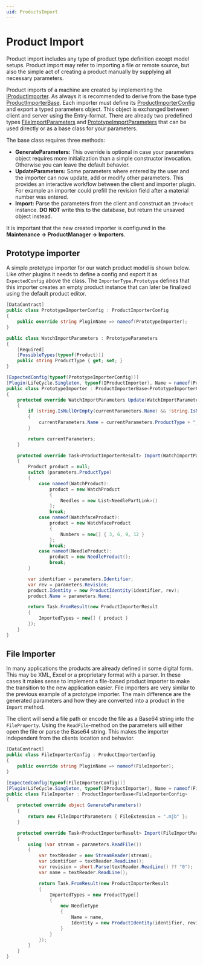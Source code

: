 ```yaml
---
uid: ProductsImport
---
```

# Product Import

Product import includes any type of product type definition except model setups. Product import may refer to importing a file or remote source, but also the simple act of creating a product manually by supplying all necessary parameters.

Product imports of a machine are created by implementing the [IProductImporter](xref:Moryx.Products.Management.Importers.IProductImporter). As always it is recommended to derive from the base type [ProductImporterBase](xref:Moryx.Products.Management.ProductImporterBase`2). Each importer must define its [ProductImporterConfig](xref:Moryx.Products.Management.Importers.ProductImporterConfig) and export a typed parameters object. This object is exchanged between client and server using the Entry-format. There are already two predefined types [FileImportParameters](xref:Moryx.Products.Management.FileImportParameters) and [PrototypeImportParameters](xref:Moryx.Products.Management.PrototypeParameters) that can be used directly or as a base class for your parameters.

The base class requires three methods:

* **GenerateParameters:** This override is optional in case your parameters object requires more initialization than a simple constructor invocation. Otherwise you can leave the default behavior.
* **UpdateParameters:** Some parameters where entered by the user and the importer can now update, add or modify other parameters. This provides an interactive workflow between the client and importer plugin. For example an importer could prefill the revision field after a material number was entered.
* **Import:** Parse the parameters from the client and construct an `IProduct` instance. **DO NOT** write this to the database, but return the unsaved object instead.

It is important that the new created importer is configured in the **Maintenance -> ProductManager -> Importers**.

## Prototype importer

A simple prototype importer for our watch product model is shown below. Like other plugins it needs to define a config and export it as `ExpectedConfig` above the class. The `ImporterType.Prototype` defines that this importer creates an empty product instance that can later be finalized using the default product editor.

````cs
[DataContract]
public class PrototypeImporterConfig : ProductImporterConfig
{
    public override string PluginName => nameof(PrototypeImporter);
}

public class WatchImportParameters : PrototypeParameters
{
    [Required]
    [PossibleTypes(typeof(Product))]
    public string ProductType { get; set; }
}

[ExpectedConfig(typeof(PrototypeImporterConfig))]
[Plugin(LifeCycle.Singleton, typeof(IProductImporter), Name = nameof(PrototypeImporter))]
public class PrototypeImporter : ProductImporterBase<PrototypeImporterConfig, WatchImportParameters>
{
    protected override WatchImportParameters Update(WatchImportParameters currentParameters)
    {
        if (string.IsNullOrEmpty(currentParameters.Name) && !string.IsNullOrEmpty(currentParameters.ProductType))
        {
            currentParameters.Name = currentParameters.ProductType + "_";
        }

        return currentParameters;
    }

    protected override Task<ProductImporterResult> Import(WatchImportParameters parameters)
    {
        Product product = null;
        switch (parameters.ProductType)
        {
            case nameof(WatchProduct):
                product = new WatchProduct
                {
                    Needles = new List<NeedlePartLink>()
                };
                break;
            case nameof(WatchfaceProduct):
                product = new WatchfaceProduct
                {
                    Numbers = new[] { 3, 6, 9, 12 }
                };
                break;
            case nameof(NeedleProduct):
                product = new NeedleProduct();
                break;
        }

        var identifier = parameters.Identifier;
        var rev = parameters.Revision;
        product.Identity = new ProductIdentity(identifier, rev);
        product.Name = parameters.Name;

        return Task.FromResult(new ProductImporterResult
        {
            ImportedTypes = new[] { product }
        });
    }
}
````

## File Importer

In many applications the products are already defined in some digital form. This may be XML, Excel or a proprietary format with a parser. In these cases it makes sense to implement a file-based product importer to make the transition to the new application easier. File importers are very similar to the previous example of a prototype importer. The main difference are the generated parameters and how they are converted into a product in the `Import` method.

The client will send a file path or encode the file as a Base64 string into the `FileProperty`. Using the `ReadFile`-method on the parameters will either open the file or parse the Base64 string. This makes the importer independent from the clients location and behavior.

````cs
[DataContract]
public class FileImporterConfig : ProductImporterConfig
{
    public override string PluginName => nameof(FileImporter);
}

[ExpectedConfig(typeof(FileImporterConfig))]
[Plugin(LifeCycle.Singleton, typeof(IProductImporter), Name = nameof(FileImporter))]
public class FileImporter : ProductImporterBase<FileImporterConfig>
{
    protected override object GenerateParameters()
    {
        return new FileImportParameters { FileExtension = ".mjb" };
    }

    protected override Task<ProductImporterResult> Import(FileImportParameters parameters)
    {
        using (var stream = parameters.ReadFile())
        {
            var textReader = new StreamReader(stream);
            var identifier = textReader.ReadLine();
            var revision = short.Parse(textReader.ReadLine() ?? "0");
            var name = textReader.ReadLine();

            return Task.FromResult(new ProductImporterResult
            {
                ImportedTypes = new ProductType[]
                {
                    new NeedleType
                    {
                        Name = name,
                        Identity = new ProductIdentity(identifier, revision)
                    }
                }
            });
        }
    }
}
````
